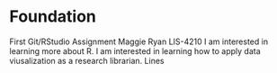 # Foundation
First Git/RStudio Assignment
Maggie Ryan LIS-4210
I am interested in learning more about R.
I am interested in learning how to apply data viusalization as a research librarian.
Lines
